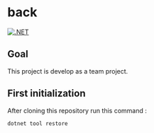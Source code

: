 # back

[![.NET](https://github.com/niccou/groupmike-back/actions/workflows/dotnet.yml/badge.svg)](https://github.com/niccou/groupmike-back/actions/workflows/dotnet.yml)

## Goal

This project is develop as a team project.

## First initialization

After cloning this repository run this command :

```bash
dotnet tool restore
```
